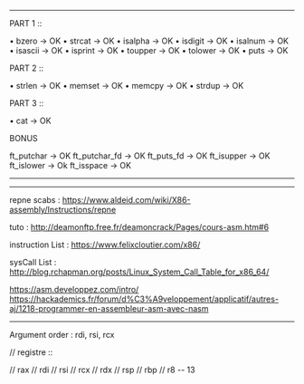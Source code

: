_______________________________________________________________________________

PART 1 ::

• bzero			-> OK
• strcat		-> OK
• isalpha		-> OK
• isdigit		-> OK
• isalnum		-> OK
• isascii		-> OK
• isprint		-> OK
• toupper 		-> OK
• tolower		-> OK
• puts 			-> OK

PART 2 ::

• strlen		-> OK
• memset		-> OK
• memcpy		-> OK
• strdup 		-> OK

PART 3 ::

• cat 			-> OK

BONUS

ft_putchar 		-> OK
ft_putchar_fd 	-> OK
ft_puts_fd 		-> OK
ft_isupper		-> OK 
ft_islower		-> Ok
ft_isspace		-> OK


_______________________________________________________________________________





_______________________________________________________________________________

repne scabs :
https://www.aldeid.com/wiki/X86-assembly/Instructions/repne

tuto :
http://deamonftp.free.fr/deamoncrack/Pages/cours-asm.htm#6

instruction List :
https://www.felixcloutier.com/x86/

sysCall List :
http://blog.rchapman.org/posts/Linux_System_Call_Table_for_x86_64/

https://asm.developpez.com/intro/
https://hackademics.fr/forum/d%C3%A9veloppement/applicatif/autres-aj/1218-programmer-en-assembleur-asm-avec-nasm

_______________________________________________________________________________


Argument order : rdi, rsi, rcx
 

// registre ::

// rax
// rdi
// rsi
// rcx
// rdx
// rsp
// rbp
// r8 -- 13
